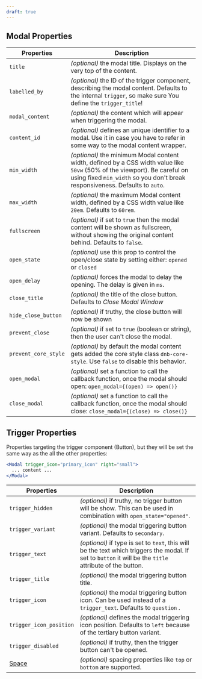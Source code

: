 ```yaml
---
draft: true
---
```


## Modal Properties

| Properties           | Description                                                                                                                                                                                                |
| -------------------- | ---------------------------------------------------------------------------------------------------------------------------------------------------------------------------------------------------------- |
| `title`              | _(optional)_ the modal title. Displays on the very top of the content.                                                                                                                                     |
| `labelled_by`        | _(optional)_ the ID of the trigger component, describing the modal content. Defaults to the internal `trigger`, so make sure You define the `trigger_title`!                                               |
| `modal_content`      | _(optional)_ the content which will appear when triggering the modal.                                                                                                                                      |
| `content_id`         | _(optional)_ defines an unique identifier to a modal. Use it in case you have to refer in some way to the modal content wrapper.                                                                           |
| `min_width`          | _(optional)_ the minimum Modal content width, defined by a CSS width value like `50vw` (50% of the viewport). Be careful on using fixed `min_width` so you don't break responsiveness. Defaults to `auto`. |
| `max_width`          | _(optional)_ the maximum Modal content width, defined by a CSS width value like `20em`. Defaults to `60rem`.                                                                                               |
| `fullscreen`         | _(optional)_ if set to `true` then the modal content will be shown as fullscreen, without showing the original content behind. Defaults to `false`.                                                        |
| `open_state`         | _(optional)_ use this prop to control the open/close state by setting either: `opened` or `closed`                                                                                                         |
| `open_delay`         | _(optional)_ forces the modal to delay the opening. The delay is given in `ms`.                                                                                                                            |
| `close_title`        | _(optional)_ the title of the close button. Defaults to _Close Modal Window_                                                                                                                               |
| `hide_close_button`  | _(optional)_ if truthy, the close button will now be shown                                                                                                                                                 |
| `prevent_close`      | _(optional)_ if set to `true` (boolean or string), then the user can't close the modal.                                                                                                                    |
| `prevent_core_style` | _(optional)_ by default the modal content gets added the core style class `dnb-core-style`. Use `false` to disable this behavior.                                                                          |
| `open_modal`         | _(optional)_ set a function to call the callback function, once the modal should open: `open_modal={(open) => open()}`                                                                                     |
| `close_modal`        | _(optional)_ set a function to call the callback function, once the modal should close: `close_modal={(close) => close()}`                                                                                 |

## Trigger Properties

Properties targeting the trigger component (Button), but they will be set the same way as the all the other properties:

```jsx
<Modal trigger_icon="primary_icon" right="small">
  ... content ...
</Modal>
```

| Properties                                      | Description                                                                                                                                               |
| ----------------------------------------------- | --------------------------------------------------------------------------------------------------------------------------------------------------------- |
| `trigger_hidden`                                | _(optional)_ if truthy, no trigger button will be show. This can be used in combination with `open_state="opened"`.                                       |
| `trigger_variant`                               | _(optional)_ the modal triggering button variant. Defaults to `secondary`.                                                                                |
| `trigger_text`                                  | _(optional)_ if type is set to `text`, this will be the text which triggers the modal. If set to `button` it will be the `title` attribute of the button. |
| `trigger_title`                                 | _(optional)_ the modal triggering button title.                                                                                                           |
| `trigger_icon`                                  | _(optional)_ the modal triggering button icon. Can be used instead of a `trigger_text`. Defaults to `question` .                                          |
| `trigger_icon_position`                         | _(optional)_ defines the modal triggering icon position. Defaults to `left` because of the tertiary button variant.                                       |
| `trigger_disabled`                              | _(optional)_ if truthy, then the trigger button can't be opened.                                                                                          |
| [Space](/uilib/components/space#tab-properties) | _(optional)_ spacing properties like `top` or `bottom` are supported.                                                                                     |
